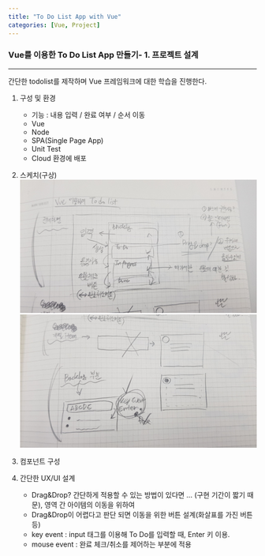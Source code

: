 ```yaml
---
title: "To Do List App with Vue"
categories: [Vue, Project]
---
```


### Vue를 이용한 To Do List App 만들기- 1. 프로젝트 설계

---

간단한 todolist를 제작하며 Vue 프레임워크에 대한 학습을 진행한다.

1. 구성 및 환경

   - 기능 : 내용 입력 / 완료 여부 / 순서 이동
   - Vue
   - Node
   - SPA(Single Page App)
   - Unit Test
   - Cloud 환경에 배포

2. 스케치(구상)
   <img src="../_images/To_Do_List_App_with_Vue/01.jpeg"/>
   <img src="../_images/To_Do_List_App_with_Vue/02.jpeg"/>

3. 컴포넌트 구성

4. 간단한 UX/UI 설계
   - Drag&Drop? 간단하게 적용할 수 있는 방법이 있다면 ... (구현 기간이 짧기 때문), 영역 간 아이템의 이동을 위하여
   - Drag&Drop이 어렵다고 판단 되면 이동을 위한 버튼 설계(화살표를 가진 버튼 등)
   - key event : input 태그를 이용해 To Do를 입력할 때, Enter 키 이용.
   - mouse event : 완료 체크/취소를 제어하는 부분에 적용
